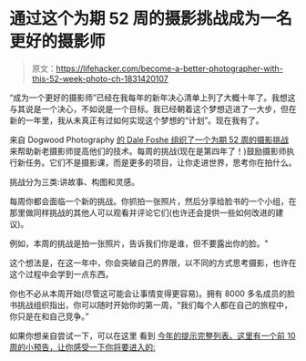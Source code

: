 # 通过这个为期 52 周的摄影挑战成为一名更好的摄影师

> 原文：<https://lifehacker.com/become-a-better-photographer-with-this-52-week-photo-ch-1831420107>

“成为一个更好的摄影师”已经在我每年的新年决心清单上列了大概十年了。我想这与其说是一个决心，不如说是一个目标。我已经朝着这个梦想迈进了一大步，但在新的一年里，我从未真正有过如何实现这个梦想的“计划”。现在我有了。



来自 Dogwood Photography [的 Dale Foshe 组织了一个为期 52 周的摄影挑战](https://dogwood.photography/52weekchallenge2019) 来帮助新老摄影师提高他们的技术。每周的挑战(现在是第四年了！)鼓励摄影师执行新任务。它们不是摄影课，而是更多的项目，让你走进世界，思考你在拍什么。

挑战分为三类:讲故事、构图和灵感。

每周你都会面临一个新的挑战。你抓拍一张照片，然后分享给脸书的一个小组，在那里做同样挑战的其他人可以观看并评论它们(也许还会提供一些如何改进的建议)。

例如，本周的挑战是拍一张照片，告诉我们你是谁，但不要露出你的脸。"

这个想法是，在这一年中，你会突破自己的界限，以不同的方式思考摄影，也许在这个过程中会学到一点东西。

你也不必从本周开始(尽管这可能会让事情变得更容易)。拥有 8000 多名成员的脸书挑战组织指出，你可以随时开始你的第一周，“我们每个人都在自己的旅程中，你只是在和自己竞争。”

如果你想亲自尝试一下，可以在这里 看到 [今年的提示完整列表。这里有一个前 10 周的小预告，让你感受一下你将要进入的:](https://dogwood.photography/52weekchallenge2019)